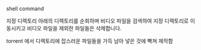 shell command

지정 디렉토리 아래의 디렉토리를 순회하며
비디오 파일을 검색하여 지정 디렉토리로 이동시키고 비디오 파일을 제외한 파일들은 삭제합니다.

torrent 에서 디렉토리에 잡스러운 파일들을 가득 남아 넣은 것에 빡쳐 제작함

